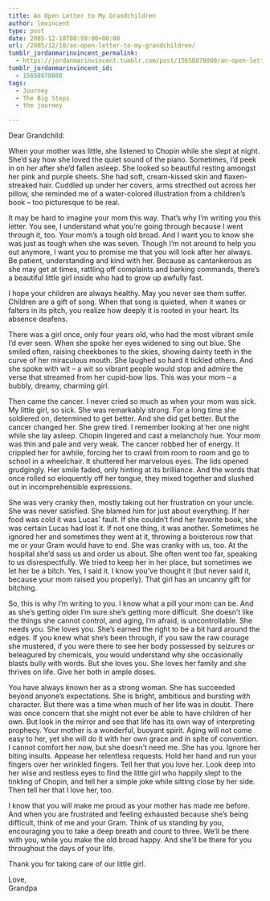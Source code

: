 ```yaml
---
title: An Open Letter to My Grandchildren
author: lmvincent
type: post
date: 2005-12-10T00:59:00+00:00
url: /2005/12/10/an-open-letter-to-my-grandchildren/
tumblr_jordanmarinvincent_permalink:
  - https://jordanmarinvincent.tumblr.com/post/15658878080/an-open-letter-to-my-grandchildren
tumblr_jordanmarinvincent_id:
  - 15658878080
tags:
  - Journey
  - The Big Steps
  - the journey

---
```

Dear Grandchild:

When your mother was little, she listened to Chopin while she slept at night. She&rsquo;d say how she loved the quiet sound of the piano. Sometimes, I&rsquo;d peek in on her after she&rsquo;d fallen asleep. She looked so beautiful resting amongst her pink and purple sheets. She had soft, cream-kissed skin and flaxen-streaked hair. Cuddled up under her covers, arms strecthed out across her pillow, she reminded me of a water-colored illustration from a children&rsquo;s book &ndash; too picturesque to be real.

It may be hard to imagine your mom this way. That&rsquo;s why I&rsquo;m writing you this letter. You see, I understand what you&rsquo;re going through because I went through it, too. Your mom&rsquo;s a tough old broad. And I want you to know she was just as tough when she was seven. Though I&rsquo;m not around to help you out anymore, I want you to promise me that you will look after her always. Be patient, understanding and kind with her. Because as cantankerous as she may get at times, rattling off complaints and barking commands, there&rsquo;s a beautiful little girl inside who had to grow up awfully fast.<a name="more"></a>

I hope your children are always healthy. May you never see them suffer. Children are a gift of song. When that song is quieted, when it wanes or falters in its pitch, you realize how deeply it is rooted in your heart. Its absence deafens.

There was a girl once, only four years old, who had the most vibrant smile I&rsquo;d ever seen. When she spoke her eyes widened to sing out blue. She smiled often, raising cheekbones to the skies, showing dainty teeth in the curve of her miraculous mouth. She laughed so hard it tickled others. And she spoke with wit &ndash; a wit so vibrant people would stop and admire the verse that streamed from her cupid-bow lips. This was your mom &ndash; a bubbly, dreamy, charming girl.

Then came the cancer. I never cried so much as when your mom was sick. My little girl, so sick. She was remarkably strong. For a long time she soldiered on, determined to get better. And she did get better. But the cancer changed her. She grew tired. I remember looking at her one night while she lay asleep. Chopin lingered and cast a melancholy hue. Your mom was thin and pale and very weak. The cancer robbed her of energy. It crippled her for awhile, forcing her to crawl from room to room and go to school in a wheelchair. It shuttered her marvelous eyes. The lids opened grudgingly. Her smile faded, only hinting at its brilliance. And the words that once rolled so eloquently off her tongue, they mixed together and slushed out in incomprehensible expressions.

She was very cranky then, mostly taking out her frustration on your uncle. She was never satisfied. She blamed him for just about everything. If her food was cold it was Lucas&rsquo; fault. If she couldn&rsquo;t find her favorite book, she was certain Lucas had lost it. If not one thing, it was another. Sometimes he ignored her and sometimes they went at it, throwing a boisterous row that me or your Gram would have to end. She was cranky with us, too. At the hospital she&rsquo;d sass us and order us about. She often went too far, speaking to us disrespectfully. We tried to keep her in her place, but sometimes we let her be a bitch. Yes, I said it. I know you&rsquo;ve thought it (but never said it, because your mom raised you properly). That girl has an uncanny gift for bitching.

So, this is why I&rsquo;m writing to you. I know what a pill your mom can be. And as she&rsquo;s getting older I&rsquo;m sure she&rsquo;s getting more difficult. She doesn&rsquo;t like the things she cannot control, and aging, I&rsquo;m afraid, is uncontrollable. She needs you. She loves you. She&rsquo;s earned the right to be a bit hard around the edges. If you knew what she&rsquo;s been through, if you saw the raw courage she mustered, if you were there to see her body possessed by seizures or beleagured by chemicals, you would understand why she occasionally blasts bully with words. But she loves you. She loves her family and she thrives on life. Give her both in ample doses.

You have always known her as a strong woman. She has succeeded beyond anyone&rsquo;s expectations. She is bright, ambitious and bursting with character. But there was a time when much of her life was in doubt. There was once concern that she might not ever be able to have children of her own. But look in the mirror and see that life has its own way of interpreting prophecy. Your mother is a wonderful, buoyant spirit. Aging will not come easy to her, yet she will do it with her own grace and in spite of convention. I cannot comfort her now, but she doesn&rsquo;t need me. She has you. Ignore her biting insults. Appease her relentless requests. Hold her hand and run your fingers over her wrinkled fingers. Tell her that you love her. Look deep into her wise and restless eyes to find the little girl who happily slept to the tinkling of Chopin, and tell her a simple joke while sitting close by her side. Then tell her that I love her, too.

I know that you will make me proud as your mother has made me before. And when you are frustrated and feeling exhausted because she&rsquo;s being difficult, think of me and your Gram. Think of us standing by you, encouraging you to take a deep breath and count to three. We&rsquo;ll be there with you, while you make the old broad happy. And she&rsquo;ll be there for you throughout the days of your life.

Thank you for taking care of our little girl.

Love,  
Grandpa

<div class="blogger-post-footer">
  <img loading="lazy" width="1" height="1" src="https://blogger.googleusercontent.com/tracker/9039099668816362935-137543981453052848?l=jordansjourney2.blogspot.com" alt="" />
</div>